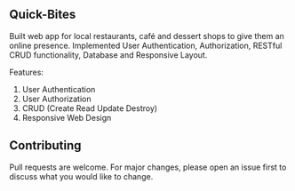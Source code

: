 ## Quick-Bites

Built web app for local restaurants, café and dessert shops to give them an online presence.
Implemented User Authentication, Authorization, RESTful CRUD functionality, Database and Responsive Layout.

Features:
1) User Authentication
2) User Authorization
3) CRUD (Create Read Update Destroy)
4) Responsive Web Design

## Contributing
Pull requests are welcome. For major changes, please open an issue first to discuss what you would like to change.

